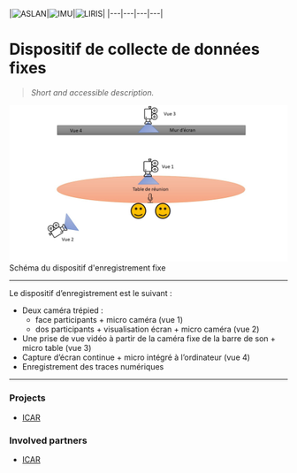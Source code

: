 |![ASLAN](/partners/Aslan100.png#center)|![IMU](/partners/LabexIMU_100.png#center)|![LIRIS](/partners/logo_liris_100.png#center)|
|---|---|---|---|



# Dispositif de collecte de données fixes

>*Short and accessible description.*



![Dispositif d'enregistrement fixe](Dispositif-fixe.jpg)
Schéma du dispositif d'enregistrement fixe

***

Le dispositif d’enregistrement est le suivant : 
- Deux caméra trépied :
  - face participants  + micro caméra (vue 1)
  - dos participants + visualisation écran + micro caméra (vue 2)
- Une prise de vue vidéo à partir de la caméra fixe de la barre de son + micro table  (vue 3)
- Capture d’écran continue + micro intégré à l’ordinateur  (vue 4)
- Enregistrement des traces numériques

***

### Projects
- [ICAR](http://icar.cnrs.fr/)


### Involved partners
- [ICAR](http://icar.cnrs.fr/)



